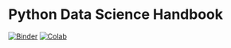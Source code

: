 # Python Data Science Handbook

[![Binder](https://mybinder.org/badge.svg)](https://mybinder.org/v2/gh/peterjsadowski/ics235/master?filepath=tutorials%2tutorials/01_Jupyter.ipynb)
[![Colab](https://colab.research.google.com/assets/colab-badge.svg)](https://colab.research.google.com/github/peterjsadowski/ics235/blob/master/tutorials/01_Jupyter.ipynb)

